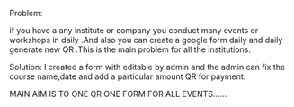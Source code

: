 



Problem:

if you have a any institute or company you conduct many events or workshops in daily .And also you can create a google form daily and daily generate new QR .This is the main problem for all the institutions.


Solution:
I created a form with editable by admin and the admin can fix the course name,date and add a particular amount QR for payment.


MAIN AIM IS TO ONE QR ONE FORM FOR ALL EVENTS......
